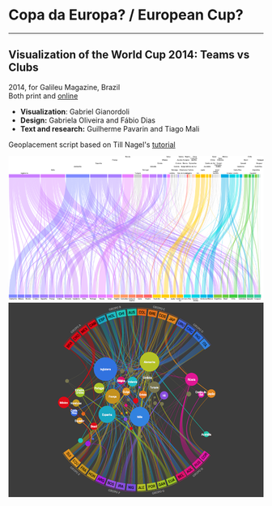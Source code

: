 # Copa da Europa? / European Cup?
-------------------------------------------------------------------
## Visualization of the World Cup 2014: Teams vs Clubs
2014, for Galileu Magazine, Brazil<br>
Both print and [online](http://revistagalileu.globo.com/Multimidia/Infograficos/noticia/2014/06/copa-da-europa.html)

* **Visualization**: Gabriel Gianordoli 
* **Design:** Gabriela Oliveira and Fábio Dias
* **Text and research:** Guilherme Pavarin and Tiago Mali

Geoplacement script based on Till Nagel's [tutorial](http://btk.tillnagel.com/tutorials/geo-tagging-placemaker.html)

![Print](https://raw.githubusercontent.com/gianordoli/world_cup/master/img/world_cup_print.png)
![Web](https://raw.githubusercontent.com/gianordoli/world_cup/master/img/world_cup_web.png)
